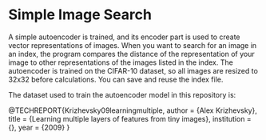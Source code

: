 # Simple Image Search
A simple autoencoder is trained, and its encoder part is used to create vector representations of images. When you want to search for an image in an index, the program compares the distance of the representation of your image to other representations of the images listed in the index. The autoencoder is trained on the CIFAR-10 dataset, so all images are resized to 32x32 before calculations. You can save and reuse the index file.

The dataset used to train the autoencoder model in this repository is:

@TECHREPORT{Krizhevsky09learningmultiple,
    author = {Alex Krizhevsky},
    title = {Learning multiple layers of features from tiny images},
    institution = {},
    year = {2009}
}
